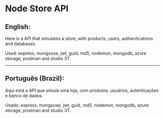 # Node Store API

<h2>English:</h2>
<p>
Here is a API that simulates a store, with products, users, authentications and databases.

Used: express, mongoose, jwt, guid, md5, nodemon, mongodb, azure storage, postman and studio 3T.
</p>

-------------------------------------------------------------------

<h2>Português (Brazil):</h2>
<p>
Aqui está a API que simula uma loja, com produtos, usuários, autenticações e banco de dados.

Usado: express, mongoose, jwt, guid, md5, nodemon, mongodb, azure storage, postman and studio 3T.
</p>